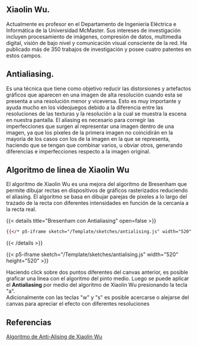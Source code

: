 ## Xiaolin Wu. 

Actualmente es profesor en el Departamento de Ingeniería Eléctrica e Informática de la Universidad McMaster. Sus intereses de investigación incluyen procesamiento de imágenes, compresión de datos, multimedia digital, visión de bajo nivel y comunicación visual consciente de la red. Ha publicado más de 350 trabajos de investigación y posee cuatro patentes en estos campos.

## Antialiasing.

Es una técnica que tiene como objetivo reducir las distorsiones y artefactos gráficos que aparecen en una imagen de alta resolución cuando esta se presenta a una resolución menor y viceversa. Esto es muy importante y ayuda mucho en los videojuegos debido a la diferencia entre las resoluciones de las texturas y la resolución a la cual se muestra la escena en nuestra pantalla. El aliasing es necesario para corregir las imperfecciones que surgen al representar una imagen dentro de una imagen, ya que los píxeles de la primera imagen no coincidirán en la mayoría de los casos con los de la imagen en la que se representa, haciendo que se tengan que combinar varios, u obviar otros, generando diferencias e imperfecciones respecto a la imagen original.

## Algoritmo de linea de Xiaolin Wu

El algoritmo de Xiaolin Wu es una mejora del algoritmo de Bresenham que permite dibujar rectas en dispositivos de gráficos rasterizados reduciendo el aliasing. El algoritmo se basa en dibujar parejas de pixeles a lo largo del trazado de la recta con diferentes intensidades en función de la cercanía a la recta real.  

{{< details title="Bresenham con Antialiasing" open=false >}}
```html
{{</* p5-iframe sketch="/Template/sketches/antialising.js" width="520" height="520"*/>}}
```
{{< /details >}}

{{< p5-iframe sketch="/Template/sketches/antialising.js" width="520" height="520" >}}

Haciendo click sobre dos puntos diferentes del canvas anterior, es posible graficar una linea con el algoritmo del pinto medio. Luego se puede aplicar el **Antialiasing** por medio del algoritmo de Xiaolin Wu presionando la tecla "a".  
Adicionalmente con las teclas "w" y "s" es posible acercarse o alejarse del canvas para apreciar el efecto con diferentes resoluciones

## Referencias

[Algoritmo de Anti-Alising de Xiaolin Wu](https://en.wikipedia.org/wiki/Xiaolin_Wu%27s_line_algorithm)    
